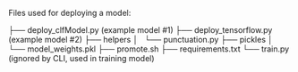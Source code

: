 Files used for deploying a model:

├── deploy_clfModel.py (example model #1)
├── deploy_tensorflow.py (example model #2)
├── helpers
│   └── punctuation.py
├── pickles
│   └── model_weights.pkl
├── promote.sh
├── requirements.txt
└── train.py (ignored by CLI, used in training model)